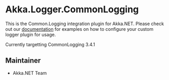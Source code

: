 # Akka.Logger.CommonLogging

This is the Common.Logging integration plugin for Akka.NET. Please check out our [documentation](http://getakka.net/docs/Logging) for examples on how to configure your custom logger plugin for usage.

Currently targetting CommonLogging 3.4.1

## Maintainer
- Akka.NET Team
